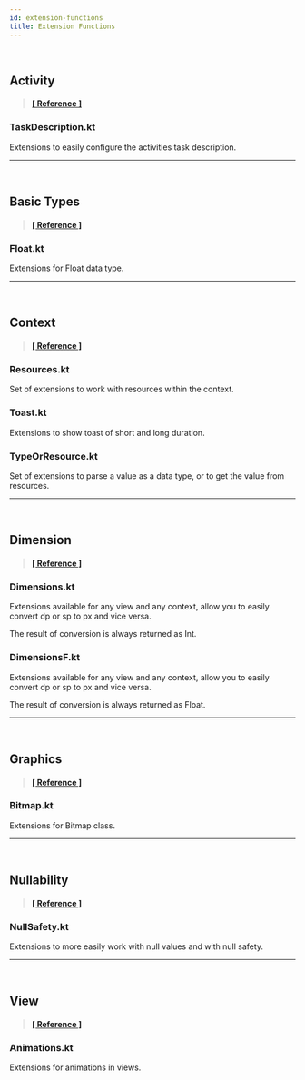 ```yaml
---
id: extension-functions
title: Extension Functions
---
```


<br/>

## Activity 

> #### <a href="../reference/androidutils/com.jeovanimartinez.androidutils.extensions.activity/index.html" target="_blank"><b>[ Reference ]</b></a>

### TaskDescription.kt

Extensions to easily configure the activities task description.

---

<br/>





## Basic Types

> #### <a href="../reference/androidutils/com.jeovanimartinez.androidutils.extensions.basictypes/index.html" target="_blank"><b>[ Reference ]</b></a>

### Float.kt

Extensions for Float data type.

--- 

<br/>





## Context

> #### <a href="../reference/androidutils/com.jeovanimartinez.androidutils.extensions.context/index.html" target="_blank"><b>[ Reference ]</b></a>

### Resources.kt
 
Set of extensions to work with resources within the context.
 
### Toast.kt

Extensions to show toast of short and long duration.

### TypeOrResource.kt

Set of extensions to parse a value as a data type, or to get the value from resources.

---

<br/>





## Dimension

> #### <a href="../reference/androidutils/com.jeovanimartinez.androidutils.extensions.dimension/index.html" target="_blank"><b>[ Reference ]</b></a>

### Dimensions.kt

Extensions available for any view and any context, allow you to easily convert dp or sp to px and vice versa.

The result of conversion is always returned as Int.

### DimensionsF.kt

Extensions available for any view and any context, allow you to easily convert dp or sp to px and vice versa.

The result of conversion is always returned as Float.

---

<br/>





## Graphics

> #### <a href="../reference/androidutils/com.jeovanimartinez.androidutils.extensions.graphics/index.html" target="_blank"><b>[ Reference ]</b></a>

### Bitmap.kt

Extensions for Bitmap class.

--- 

<br/>





## Nullability

> #### <a href="../reference/androidutils/com.jeovanimartinez.androidutils.extensions.nullability/index.html" target="_blank"><b>[ Reference ]</b></a>

### NullSafety.kt

Extensions to more easily work with null values and with null safety.

--- 

<br/>





## View

> #### <a href="../reference/androidutils/com.jeovanimartinez.androidutils.extensions.view/index.html" target="_blank"><b>[ Reference ]</b></a>

### Animations.kt
 
Extensions for animations in views.
